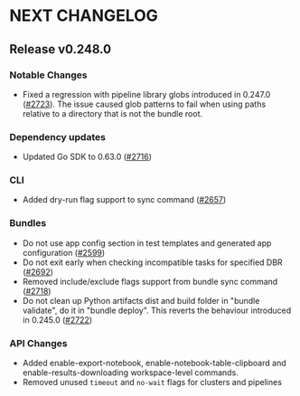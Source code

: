# NEXT CHANGELOG

## Release v0.248.0

### Notable Changes
* Fixed a regression with pipeline library globs introduced in 0.247.0 ([#2723](https://github.com/databricks/cli/pull/2723)). The issue caused glob patterns to fail when using paths relative to a directory that is not the bundle root.

### Dependency updates
* Updated Go SDK to 0.63.0 ([#2716](https://github.com/databricks/cli/pull/2716))

### CLI
* Added dry-run flag support to sync command ([#2657](https://github.com/databricks/cli/pull/2657))

### Bundles
* Do not use app config section in test templates and generated app configuration ([#2599](https://github.com/databricks/cli/pull/2599))
* Do not exit early when checking incompatible tasks for specified DBR ([#2692](https://github.com/databricks/cli/pull/2692))
* Removed include/exclude flags support from bundle sync command ([#2718](https://github.com/databricks/cli/pull/2718))
* Do not clean up Python artifacts dist and build folder in "bundle validate", do it in "bundle deploy". This reverts the behaviour introduced in 0.245.0 ([#2722](https://github.com/databricks/cli/pull/2722))

### API Changes
* Added enable-export-notebook, enable-notebook-table-clipboard and enable-results-downloading workspace-level commands.
* Removed unused `timeout` and `no-wait` flags for clusters and pipelines
